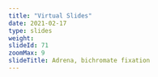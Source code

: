 ```yaml
---
title: "Virtual Slides"
date: 2021-02-17
type: slides
weight:
slideId: 71
zoomMax: 9
slideTitle: Adrena, bichromate fixation
---
```

